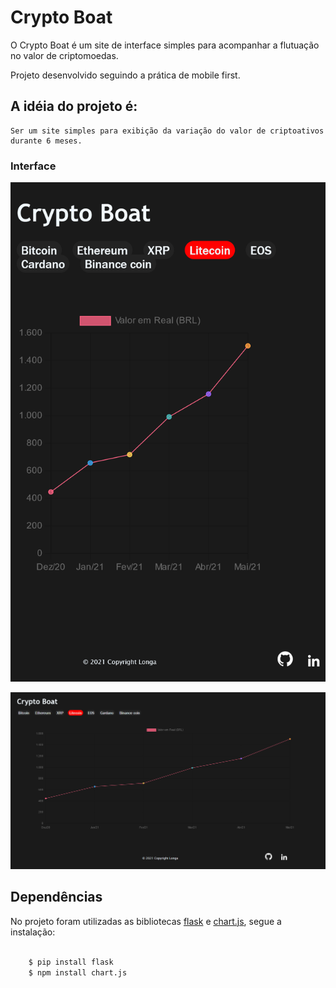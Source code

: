 # Crypto Boat

O Crypto Boat é um site de interface simples para acompanhar a flutuação no valor de criptomoedas.


Projeto desenvolvido seguindo a prática de mobile first.

## A idéia do projeto é:

    Ser um site simples para exibição da variação do valor de criptoativos durante 6 meses.

### Interface

![Interface no computador](readme-media/screenshoot_2.png)

![Interface no celular](readme-media/screenshoot_1.png)

## Dependências

No projeto foram utilizadas as bibliotecas [flask](https://flask.palletsprojects.com/en/2.0.x/) e [chart.js](https://www.chartjs.org/), segue a instalação:

~~~bash

    $ pip install flask
    $ npm install chart.js

~~~
